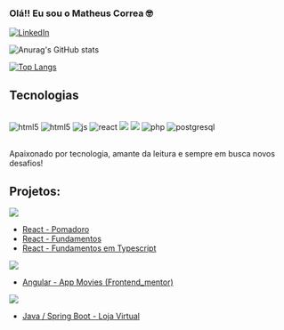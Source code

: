 ### Olá!! Eu sou o Matheus Correa 🤓

[![LinkedIn](https://img.shields.io/badge/LinkedIn-0077B5?style=for-the-badge&logo=linkedin&logoColor=white)](https://https://www.linkedin.com/in/matheus-correa-8273388b/)

![Anurag's GitHub stats](https://github-readme-stats.vercel.app/api?username=correamatheus&show_icons=true&theme=radical)

[![Top Langs](https://github-readme-stats.vercel.app/api/top-langs/?username=correamatheus&layout=compact)](https://github.com/anuraghazra/github-readme-stats)

## Tecnologias 

<div style="display: inline_block"></br>
<img src="https://img.shields.io/badge/HTML5-E34F26?style=for-the-badge&logo=html5&logoColor=white" alt="html5"/>
<img src="https://img.shields.io/badge/CSS3-1572B6?style=for-the-badge&logo=css3&logoColor=white" alt="html5"/>
<img src="https://img.shields.io/badge/JavaScript-F7DF1E?style=for-the-badge&logo=javascript&logoColor=black" alt="js"/>
<img src="https://img.shields.io/badge/React-20232A?style=for-the-badge&logo=react&logoColor=61DAFB" alt="react"/>
<img src="https://img.shields.io/badge/angular-%23DD0031.svg?style=for-the-badge&logo=angular&logoColor=white"/>
<img src="https://img.shields.io/badge/java-%23ED8B00.svg?style=for-the-badge&logo=java&logoColor=white"/>
<img src="https://img.shields.io/badge/php-%23777BB4.svg?style=for-the-badge&logo=php&logoColor=white" alt="php"/>
<img src="https://img.shields.io/badge/PostgreSQL-316192?style=for-the-badge&logo=postgresql&logoColor=white" alt="postgresql"/>
</div><br/>

Apaixonado por tecnologia, amante da leitura e sempre em busca novos desafios!

## Projetos:
<img src="https://img.shields.io/badge/React-20232A?style=for-the-badge&logo=react&logoColor=61DAFB"/>

- [React - Pomadoro](https://github.com/correamatheus/Pomadoro--ReactJs-TypeScript)
- [React - Fundamentos](https://github.com/correamatheus/Projeto---Fundamentos-React)
- [React - Fundamentos em Typescript](https://github.com/correamatheus/Projeto-Fundamentos-React-Typescript)

<img src="https://img.shields.io/badge/angular-%23DD0031.svg?style=for-the-badge&logo=angular&logoColor=white"/>

- [Angular - App Movies (Frontend_mentor)](https://github.com/correamatheus/entertainment-web_angular)

<img src="https://img.shields.io/badge/java-%23ED8B00.svg?style=for-the-badge&logo=java&logoColor=white"/>

- [Java / Spring Boot - Loja Virtual](https://github.com/correamatheus/spring-modelagem-conceitual)
